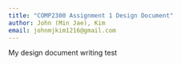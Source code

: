```yaml
---
title: "COMP2300 Assignment 1 Design Document"
author: John (Min Jae), Kim
email: johnmjkim1216@gmail.com
---
```


My design document writing test
